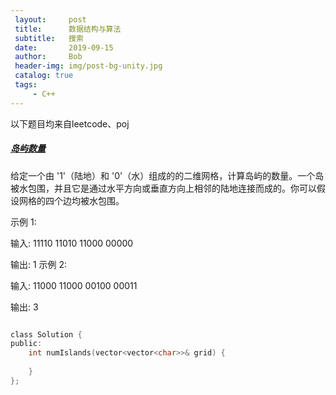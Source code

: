 ```yaml
---
 layout:     post
 title:      数据结构与算法
 subtitle:   搜索
 date:       2019-09-15
 author:     Bob
 header-img: img/post-bg-unity.jpg
 catalog: true
 tags:
     - C++
---
```


以下题目均来自leetcode、poj

##### [岛屿数量](https://leetcode.com/problems/number-of-islands) 

给定一个由 '1'（陆地）和 '0'（水）组成的的二维网格，计算岛屿的数量。一个岛被水包围，并且它是通过水平方向或垂直方向上相邻的陆地连接而成的。你可以假设网格的四个边均被水包围。

示例 1:

输入:
11110
11010
11000
00000

输出: 1
示例 2:

输入:
11000
11000
00100
00011

输出: 3

```c

class Solution {
public:
    int numIslands(vector<vector<char>>& grid) {
        
    }
};


```

##### []() 

```c


```

##### []() 

```c


```

##### []() 

```c


```

##### []() 

```c


```